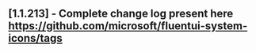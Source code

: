 ## [1.1.213] - Complete change log present here https://github.com/microsoft/fluentui-system-icons/tags